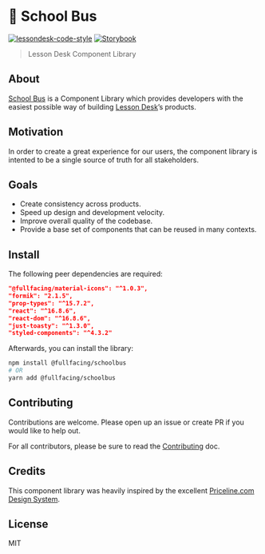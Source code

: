 # 🚌 School Bus

[![lessondesk-code-style](https://img.shields.io/badge/code%20style-lessondesk-ffa400.svg?style=flat-square)](https://github.com/lessondesk/eslint-config) [![Storybook](https://cdn.jsdelivr.net/gh/storybookjs/brand@master/badge/badge-storybook.svg)](https://www.chromatic.com/library?appId=5f572b7b9f4e4e002234d952)

> Lesson Desk Component Library

## About

[School Bus](https://schoolbus.netlify.app) is a Component Library which provides developers with the easiest possible way of building [Lesson Desk](https://www.lessondesk.com/)’s products.

## Motivation

In order to create a great experience for our users, the component library is intented to be a single source of truth for all stakeholders.

## Goals

- Create consistency across products.
- Speed up design and development velocity.
- Improve overall quality of the codebase.
- Provide a base set of components that can be reused in many contexts.

## Install

The following peer dependencies are required:

```json
"@fullfacing/material-icons": "^1.0.3",
"formik": "2.1.5",
"prop-types": "^15.7.2",
"react": "^16.8.6",
"react-dom": "^16.8.6",
"just-toasty": "^1.3.0",
"styled-components": "^4.3.2"
```

Afterwards, you can install the library:

```sh
npm install @fullfacing/schoolbus
# OR
yarn add @fullfacing/schoolbus
```

## Contributing

Contributions are welcome. Please open up an issue or create PR if you would like to help out.

For all contributors, please be sure to read the
[Contributing](CONTRIBUTING.md) doc.

## Credits

This component library was heavily inspired by the excellent [Priceline.com Design System](https://github.com/pricelinelabs/design-system).

## License

MIT
